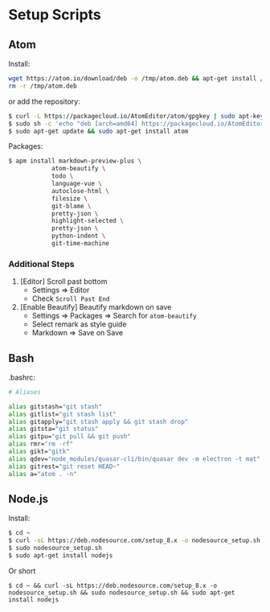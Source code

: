 # Setup Scripts

## Atom

Install:

```bash
wget https://atom.io/download/deb -o /tmp/atom.deb && apt-get install /tmp/atom.deb
rm -r /tmp/atom.deb
```

or add the repository:
```bash
$ curl -L https://packagecloud.io/AtomEditor/atom/gpgkey | sudo apt-key add -
$ sudo sh -c 'echo "deb [arch=amd64] https://packagecloud.io/AtomEditor/atom/any/ any main" > /etc/apt/sources.list.d/atom.list'
$ sudo apt-get update && sudo apt-get install atom
```

Packages:

```bash
$ apm install markdown-preview-plus \
            atom-beautify \
            todo \
            language-vue \
            autoclose-html \
            filesize \
            git-blame \
            pretty-json \
            highlight-selected \
            pretty-json \
            python-indent \
            git-time-machine
```

### Additional Steps

1.  [Editor] Scroll past bottom
    -   Settings => Editor
    -   Check `Scroll Past End`
2.  [Enable Beautify] Beautify markdown on save
    -   Settings => Packages => Search for `atom-beautify`
    -   Select remark as style guide
    -   Markdown => Save on Save

## Bash

.bashrc:

```bash
# Aliases

alias gitstash="git stash"
alias gitlist="git stash list"
alias gitapply="git stash apply && git stash drop"
alias gitsta="git status"
alias gitpu="git pull && git push"
alias rmr="rm -rf"
alias gikt="gitk"
alias qdev="node_modules/quasar-cli/bin/quasar dev -m electron -t mat"
alias gitrest="git reset HEAD~"
alias a="atom . -n"
```

## Node.js

Install:

```bash
$ cd ~
$ curl -sL https://deb.nodesource.com/setup_8.x -o nodesource_setup.sh
$ sudo nodesource_setup.sh
$ sudo apt-get install nodejs
```

Or short

`$ cd ~ && curl -sL https://deb.nodesource.com/setup_8.x -o nodesource_setup.sh && sudo nodesource_setup.sh && sudo apt-get install nodejs`
